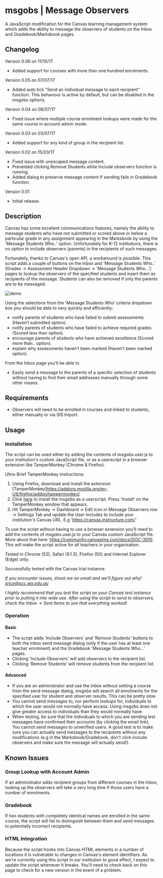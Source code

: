 # msgobs | Message Observers
A JavaScript modification for the Canvas learning management system which adds the ability to message the observers of students on the Inbox and Gradebook/Marksbook pages.

## Changelog
Version 0.06 on 11/10/17
- Added support for courses with more than one hundred enrolments.

Version 0.05 on 07/07/17
- Added auto tick "Send an individual message to each recipient" function. This behaviour is active by default, but can be disabled in the msgobs options.

Version 0.04 on 06/07/17
- Fixed issue where multiple course enrolment lookups were made for the same course in account admin mode.

Version 0.03 on 03/07/17
- Added support for any kind of group in the recipient list.

Version 0.02 on 15/03/17
- Fixed issue with unescaped message content.
- Prevented clicking Remove Students while Include observers function is running.
- Added dialog to preserve message content if sending fails in Gradebook function.  

Version 0.01
- Initial release.

## Description
Canvas has some excellent communications features, namely the ability to message students who have not submitted or scored above or below a particular grade in any assignment appearing in the Marksbook by using the 'Message Students Who..' option. Unfortunately for K-12 institutions, there is no option to include observers (parents) in the recipients of such messages.

Fortunately, thanks to Canvas's open API, a workaround is possible. This script adds a couple of buttons on the Inbox and 'Message Students Who..' (Grades -> Assessment Header Dropdown -> 'Message Students Who...') pages to lookup the observers of the specified students and insert them as recipients of the message. Students can also be removed if only the parents are to be messaged.

![demo](https://cloud.githubusercontent.com/assets/22314386/18670963/c71ac7ac-7f74-11e6-87f4-1b24d749f7a1.gif)

Using the selections from the 'Message Students Who' criteria dropdown box you should be able to very quickly and efficiently:
* notify parents of students who have failed to submit assessments (Haven’t submitted option).
* notify parents of students who have failed to achieve required grades (Scored less than option).
* encourage parents of students who have achieved excellence (Scored more than.. option).
* explain why assessments haven’t been marked (Haven’t been marked option).

From the Inbox page you'll be able to
 * Easily send a message to the parents of a specific selection of students without having to find their email addresses manually through some other means.

## Requirements
* Observers will need to be enrolled in courses and linked to students, either manually or via SIS Import.

## Usage
### Installation
The script can be used either by adding the contents of msgobs.user.js to your institution's custom JavaScript file, or as a userscript in a browser extension like TamperMonkey (Chrome & Firefox).

Ultra-Brief TamperMonkey instructions:
  1. Using Firefox, download and install the extension [TamperMonkey]https://addons.mozilla.org/en-US/firefox/addon/tampermonkey/.
  2. Click [here](https://github.com/sdjrice/msgobs/raw/master/msgobs.user.js) to install the msgobs as a userscript. Press 'Install' on the TamperMonkey window that appears.
  3. Hit TamperMonkey -> Dashboard -> Edit Icon in Message Observers row -> Settings Tab and update the User Includes to include your institution's Canvas URL. E.g 'https://canvas.instructure.com/'

To use the script without having to use a browser extension you'll need to add the contents of msgobs.user.js to your Canvas custom JavaScript file. More about that here: https://community.canvaslms.com/docs/DOC-3010. This will make the script active for all teachers in your organisation.

Tested in Chrome (53), Safari (9.1.3), Firefox (50) and Internet Explorer (Edge) only.

Successfully tested with the Canvas trial instance.

*If you encounter issues, shoot me an email and we'll figure out why! srice@scc.wa.edu.au*

*I highly recommend that you test the script on your Canvas test instance prior to putting it into wide use. After using the script to send to observers, check the Inbox -> Sent Items to see that everything worked!*

### Operation
#### Basic
* The script adds 'Include Observers' and 'Remove Students' buttons to both the Inbox
send message dialog (only if the user has at least one teacher enrolment) and the Gradebook 'Message Students Who...' pages.
* Clicking 'Include Observers' will add observers to the recipient list.
* Clicking 'Remove Students' will remove students from the recipient list.

#### Advanced
* If you are an administrator and use the inbox without setting a course from the send message dialog, msgobs will search all enrolments for the specified user for student and observer results. This can be pretty slow.
* You cannot send messages to, nor perform lookups for, individuals to which the user would not normally have access. Using msgobs does not give greater access to individuals than they would normally have.
* When testing, be sure that the individuals to which you are sending test messages have confirmed their accounts (by clicking the email link). You cannot send messages to unverified users. A good test is to make sure you can actually send messages to the recipients without any modifications (e.g in the Marksbook/Gradebook, don't click include observers and make sure the message will actually send!).

## Known Issues
### Group Lookup with Account Admin
If an administrator adds recipient groups from different courses in the Inbox, looking up the observers will take a very long time if those users have a number of enrolments.

### Gradebook
If two students with completely identical names are enrolled in the same course, the script will fail to distinguish between them and send messages to potentially incorrect recipients.

### HTML Integration
Because the script hooks into Canvas HTML elements in a number of locations it is vulnerable to changes in Canvas's element identifiers. As we're currently using this script in our institution to good effect, I expect to update the script whenever it breaks. You'll need to check back on this page to check for a new version in the event of a problem.
